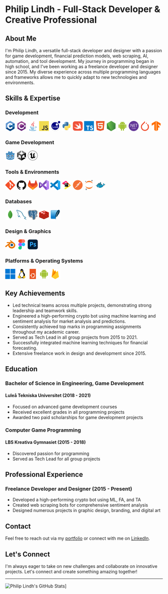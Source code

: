 # Philip Lindh - Full-Stack Developer & Creative Professional

## About Me

I'm Philip Lindh, a versatile full-stack developer and designer with a passion for game development, financial prediction models, web scraping, AI, automation, and tool development. My journey in programming began in high school, and I've been working as a freelance developer and designer since 2015. My diverse experience across multiple programming languages and frameworks allows me to quickly adapt to new technologies and environments.

## Skills & Expertise

### Development

<p>
    <img src="res/cplusplus.svg" width="32" height="32" alt="C++"/>
    <img src="res/csharp.svg" width="32" height="32" alt="C#"/>
    <img src="res/java.svg" width="32" height="32" alt="Java"/>
    <img src="res/javascript.svg" width="32" height="32" alt="JavaScript"/>
    <img src="res/lua.svg" width="32" height="32" alt="Lua"/>
    <img src="res/python.svg" width="32" height="32" alt="Python"/>
    <img src="res/swift.svg" width="32" height="32" alt="Swift"/>
    <img src="res/typescript.svg" width="32" height="32" alt="TypeScript"/>
    <img src="res/html5.svg" width="32" height="32" alt="HTML5"/>
    <img src="res/nodejs.svg" width="32" height="32" alt="Node.js"/>
    <img src="res/android.svg" width="32" height="32" alt="Android"/>
    <img src="res/dotnetcore.svg" width="32" height="32" alt=".NET Core"/>
    <img src="res/pytorch.svg" width="32" height="32" alt="PyTorch"/>
    <img src="res/tensorflow.svg" width="32" height="32" alt="TensorFlow"/>
</p>

### Game Development

<p>
    <img src="res/godot.svg" width="32" height="32" alt="Godot"/>
    <img src="res/unity.svg" width="32" height="32" alt="Unity"/>
    <img src="res/unrealengine.svg" width="32" height="32" alt="Unreal Engine"/>
</p>

### Tools & Environments

<p>
    <img src="res/git.svg" width="32" height="32" alt="Git"/>
    <img src="res/github.svg" width="32" height="32" alt="GitHub"/>
    <img src="res/gitlab.svg" width="32" height="32" alt="GitLab"/>
    <img src="res/visualstudio.svg" width="32" height="32" alt="Visual Studio"/>
    <img src="res/vscode.svg" width="32" height="32" alt="VS Code"/>
    <img src="res/jetbrains.svg" width="32" height="32" alt="JetBrains"/>
    <img src="res/postman.svg" width="32" height="32" alt="Postman"/>
    <img src="res/jupyter.svg" width="32" height="32" alt="Jupyter"/>
    <img src="res/docker.svg" width="32" height="32" alt="Docker"/>
</p>

### Databases

<p>
    <img src="res/mongodb.svg" width="32" height="32" alt="MongoDB"/>
    <img src="res/mysql.svg" width="32" height="32" alt="MySQL"/>
    <img src="res/postgresql.svg" width="32" height="32" alt="PostgreSQL"/>
    <img src="res/redis.svg" width="32" height="32" alt="Redis"/>
    <img src="res/sqlite.svg" width="32" height="32" alt="SQLite"/>
</p>

### Design & Graphics

<p>
    <img src="res/blender.svg" width="32" height="32" alt="Blender"/>
    <img src="res/figma.svg" width="32" height="32" alt="Figma"/>
    <img src="res/photoshop.svg" width="32" height="32" alt="Photoshop"/>
</p>

### Platforms & Operating Systems

<p>
    <img src="res/windows11.svg" width="32" height="32" alt="Windows"/>
    <img src="res/linux.svg" width="32" height="32" alt="Linux"/>
    <img src="res/ubuntu.svg" width="32" height="32" alt="Ubuntu"/>
    <img src="res/android.svg" width="32" height="32" alt="Android"/>
    <img src="res/firebase.svg" width="32" height="32" alt="Firebase"/>
</p>

## Key Achievements

- Led technical teams across multiple projects, demonstrating strong leadership and teamwork skills.
- Engineered a high-performing crypto bot using machine learning and sentiment analysis for market analysis and predictions.
- Consistently achieved top marks in programming assignments throughout my academic career.
- Served as Tech Lead in all group projects from 2015 to 2021.
- Successfully integrated machine learning techniques for financial forecasting.
- Extensive freelance work in design and development since 2015.

## Education

### Bachelor of Science in Engineering, Game Development

#### Luleå Tekniska Universitet (2018 - 2021)

- Focused on advanced game development courses
- Received excellent grades in all programming projects
- Awarded two paid scholarships for game development projects

### Computer Game Programming

#### LBS Kreativa Gymnasiet (2015 - 2018)

- Discovered passion for programming
- Served as Tech Lead for all group projects

## Professional Experience

### Freelance Developer and Designer (2015 - Present)

- Developed a high-performing crypto bot using ML, FA, and TA
- Created web scraping bots for comprehensive sentiment analysis
- Designed numerous projects in graphic design, branding, and digital art

## Contact

Feel free to reach out via my [portfolio](https://www.philip-lindh.com/) or connect with me on [LinkedIn](https://www.linkedin.com/in/philip-lindh/).

## Let's Connect

I'm always eager to take on new challenges and collaborate on innovative projects. Let's connect and create something amazing together!

---

![Philip Lindh's GitHub Stats](https://github-readme-stats.vercel.app/api?username=Nechrito&show_icons=true&theme=dark)]
